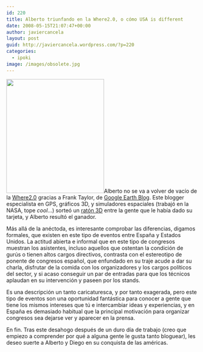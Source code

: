 ```yaml
---
id: 220
title: Alberto triunfando en la Where2.0, o cómo USA is different
date: 2008-05-15T21:07:47+00:00
author: javiercancela
layout: post
guid: http://javiercancela.wordpress.com/?p=220
categories:
  - ipoki
image: /images/obsolete.jpg
---
```

[<img class="alignright size-medium wp-image-221" src="/images/uploads/2008/05/alberto.jpg?w=257" alt="" width="257" height="300" srcset="/images/uploads/2008/05/alberto.jpg 800w, /images/uploads/2008/05/alberto-258x300.jpg 258w, /images/uploads/2008/05/alberto-768x895.jpg 768w" sizes="(max-width: 257px) 100vw, 257px" />](/images/uploads/2008/05/alberto.jpg)Alberto no se va a volver de vacío de la [Where2.0](http://blogs.ipoki.com/es/ "Presentación de Ipoki en la Where2.0 Conference") gracias a Frank Taylor, de [Google Earth Blog](http://www.gearthblog.com/blog/archives/2008/05/winner_of_google_earth_blog_spacena.html "Winner of Google Earth Blog SpaceNavigator Giveaway"). Este blogger especialista en GPS, gráficos 3D, y simuladores espaciales (trabajó en la NASA, tope _cool_&#8230;) sorteó un [ratón 3D](http://www.gearthblog.com/blog/archives/2008/04/space_navigator_for_notebooks_revie.html "Space Navigator for Notebooks Reviewed") entre la gente que le había dado su tarjeta, y Alberto resultó el ganador.

Más allá de la anéctoda, es interesante comprobar las diferencias, digamos formales, que existen en este tipo de eventos entre España y Estados Unidos. La actitud abierta e informal que en este tipo de congresos muestran los asistentes, incluso aquellos que ostentan la condición de gurús o tienen altos cargos directivos, contrasta con el estereotipo de ponente de congresos español, que enfundado en su traje acude a dar su charla, disfrutar de la comida con los organizadores y los cargos políticos del sector, y si acaso conseguir un par de entradas para que los técnicos aplaudan en su intervención y paseen por los stands.

Es una descripción un tanto caricaturesca, y por tanto exagerada, pero este tipo de eventos son una oportunidad fantástica para conocer a gente que tiene los mismos intereses que tú e intercambiar ideas y experiencias, y en España es demasiado habitual que la principal motivación para organizar congresos sea dejarse ver y aparecer en la prensa.

En fin. Tras este desahogo después de un duro día de trabajo (creo que empiezo a comprender por qué a alguna gente le gusta tanto bloguear), les deseo suerte a Alberto y Diego en su conquista de las américas.
